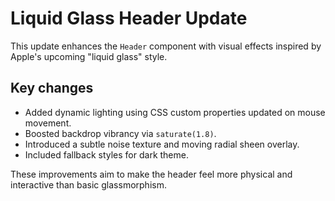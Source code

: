 # Liquid Glass Header Update

This update enhances the `Header` component with visual effects inspired by Apple's upcoming "liquid glass" style.

## Key changes
- Added dynamic lighting using CSS custom properties updated on mouse movement.
- Boosted backdrop vibrancy via `saturate(1.8)`.
- Introduced a subtle noise texture and moving radial sheen overlay.
- Included fallback styles for dark theme.

These improvements aim to make the header feel more physical and interactive than basic glassmorphism.
